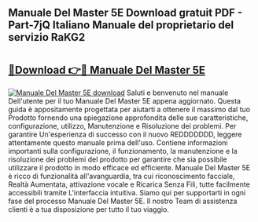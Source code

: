 ## Manuale Del Master 5E Download gratuit PDF - Part-7jQ Italiano Manuale del proprietario del servizio RaKG2

# <h2><a href="http://dff88xt.blite.top/?on=Manuale+Del+Master+5E">🔗Download 👉🔴 Manuale Del Master 5E</a></h2>

[![Manuale Del Master 5E download](https://i.imgur.com/lujVjoI.png)](http://dff88xt.blite.top/?on=Manuale+Del+Master+5E)
Saluti e benvenuto nel manuale Dell'utente per il tuo Manuale Del Master 5E appena aggiornato. Questa guida è appositamente progettata per aiutarti a ottenere il massimo dal tuo Prodotto fornendo una spiegazione approfondita delle sue caratteristiche, configurazione, utilizzo, Manutenzione e Risoluzione dei problemi. Per garantire Un'esperienza di successo con il nuovo REDDDDDDD, leggere attentamente questo manuale prima dell'uso. Contiene informazioni importanti sulla configurazione, il funzionamento, la manutenzione e la risoluzione dei problemi del prodotto per garantire che sia possibile utilizzare il prodotto in modo efficace ed efficiente. Manuale Del Master 5E è ricco di funzionalità all'avanguardia, tra cui riconoscimento facciale, Realtà Aumentata, attivazione vocale e Ricarica Senza Fili, tutte facilmente accessibili tramite L'interfaccia intuitiva. Siamo qui per supportarti in ogni fase del processo Manuale Del Master 5E. Il nostro Team di assistenza clienti è a tua disposizione per tutto il tuo viaggio.
